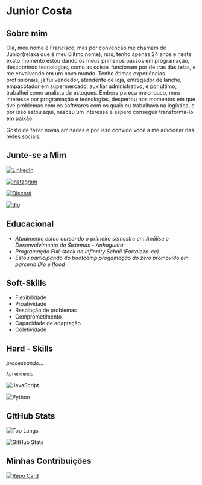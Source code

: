 
# **Junior Costa**

## **Sobre mim**

Olá, meu nome é Francisco, mas por convenção me chamam de Junior(relaxa que é meu úlitmo nome), rsrs, tenho apenas 24 anos e neste exato momento estou dando os meus primeiros passos em programação, descobrindo tecnologias, como as coisas funcionam por de trás das telas, e me envolvendo em um novo mundo. Tenho ótimas experiências profissionais, já fui vendedor, atendente de loja, entregador de lanche, empacotador em supermercado, auxiliar admnistrativo, e por último, trabalhei como analista de estoques. Embora pareça meio louco, meu interesse por programação e tecnologias, despertou nos momentos em que tive problemas com os softwares com os quais eu trabalhava na logística, e por isso estou aqui, nasceu um interesse e espero conseguir transformá-lo em paixão.

Gosto de fazer novas amizades e por isso convido você a me adicionar nas redes sociais.

## **Junte-se a Mim**

[![LinkedIn](https://img.shields.io/badge/LinkedIn-008080?style=for-the-badge&logo=linkedin&logoColor=#00008B)](https://www.linkedin.com/feed/)

[![Instagram](https://img.shields.io/badge/Instagram-008080?style=for-the-badge&logo=instagram)](https://www.instagram.com/_juniorcost4/)

[![Discord](https://img.shields.io/badge/Discord-008080?style=for-the-badge&logo=discord)](https://www.discord.com/in/costajr/)

[![dio](https://img.shields.io/badge/Meu_Perfil_na_DIO-008080?style=for-the-badge&logo=)](https://web.dio.me/users/juniorcs9910/)

## **Educacional**

- _Atualmente estou cursando o primeiro semestre em Análise e Desenvolvimento de Sistemas - Anhaguera_
- _Programação Full-stack na Infinnity Scholl (Fortaleza-ce)_
- _Estou participando do bootcamp progamação do zero promovido em parceria Dio e Ifood_

## **Soft-Skills**

- Flexibilidade
- Proatividade
- Resolução de problemas
- Comprometimento
- Capacidade de adaptação
- Coletividade

## **Hard - Skills**

_processando..._

```
Aprendendo
```

![JavaScript](https://img.shields.io/badge/JavaScript-008080?style=for-the-badge&logo=javascript&logoColor=ADFF2F)

![Python](https://img.shields.io/badge/Python-008080?style=for-the-badge&logo=python&logoColor=adff2f)

## **GitHub Stats**

![Top Langs](https://github-readme-stats-git-masterrstaa-rickstaa.vercel.app/api/top-langs/?username=Junincss&bg_color=008080&border_color=ADFF2F&title_color=ADFF2F&text_color=FFF)

![GitHub Stats](https://github-readme-stats.vercel.app/api?username=Junincss&theme=transparent&bg_color=008080&border_color=ADFF2F&show_icons=true&icon_color=ADFF2F&title_color=ADFF2F&text_color=FFF)

## **Minhas Contribuições**

[![Repo Card](https://github-readme-stats.vercel.app/api/pin/?username=Junincss&repo=dio-lab-open-source&bg_color=008080&border_color=ADFF2F&show_icons=true&icon_color=ADFF2F&title_color=ADFF2F&text_color=FFF)](https://github.com/JoseLeiteAli/dio-lab-open-source)
